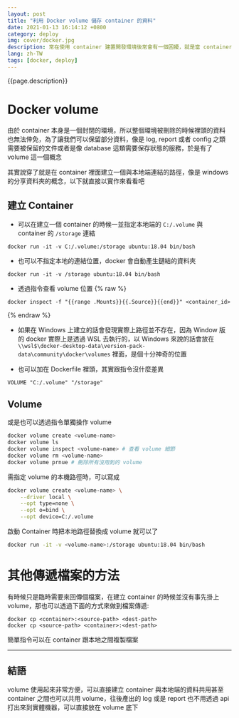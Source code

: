 ```yaml
---
layout: post
title: "利用 Docker volume 儲存 container 的資料"
date: 2021-01-13 16:14:12 +0800
category: deploy
img: cover/docker.jpg
description: 常在使用 container 建置開發環境後常會有一個困擾，就是當 container 被刪除的時候裡面的資料也會一併消失，或是 container 之間要共用一些檔案的時候都會有一些困難點，於是就有 docker volume 的機制出來了
lang: zh-TW
tags: [docker, deploy]
---
```


{{page.description}}

# Docker volume

由於 container 本身是一個封閉的環境，所以整個環境被刪除的時候裡頭的資料也無法倖免，為了讓我們可以保留部分資料，像是 log, report 或者 config 之類需要被保留的文件或者是像 database 這類需要保存狀態的服務，於是有了 volume 這一個概念

其實說穿了就是在 container 裡面建立一個與本地端連結的路徑，像是 windows 的分享資料夾的概念，以下就直接以實作來看看吧

## 建立 Container
+ 可以在建立一個 container 的時候一並指定本地端的 `C:/.volume` 與 container 的 `/storage` 連結

```
docker run -it -v C:/.volume:/storage ubuntu:18.04 bin/bash
```

+ 也可以不指定本地的連結位置，docker 會自動產生鏈結的資料夾

```
docker run -it -v /storage ubuntu:18.04 bin/bash
```

+ 透過指令查看 volume 位置
{% raw %}
```
docker inspect -f "{{range .Mounts}}{{.Source}}{{end}}" <container_id>
```
{% endraw %}
+ 如果在 Windows 上建立的話會發現實際上路徑並不存在，因為 Window 版的 docker 實際上是透過 WSL 去執行的，以 Windows 來說的話會放在 `\\wsl$\docker-desktop-data\version-pack-data\community\docker\volumes` 裡面，是個十分神奇的位置

+ 也可以加在 Dockerfile 裡頭，其實跟指令沒什麼差異

```
VOLUME "C:/.volume" "/storage"
```

## Volume

或是也可以透過指令單獨操作 volume

```sh
docker volume create <volume-name>
docker volume ls
docker volume inspect <volume-name> # 查看 volume 細節
docker volume rm <volume-name>
docker volume prnue # 刪除所有沒用到的 volume
```

需指定 volume 的本機路徑時，可以寫成

```bash
docker volume create <volume-name> \
    --driver local \
    --opt type=none \
    --opt o=bind \
    --opt device=C:/.volume
```

啟動 Container 時把本地路徑替換成 volume 就可以了

```sh
docker run -it -v <volume-name>:/storage ubuntu:18.04 bin/bash
```

# 其他傳遞檔案的方法

有時候只是臨時需要來回傳個檔案，在建立 container 的時候並沒有事先掛上 volume，那也可以透過下面的方式來做到檔案傳遞:

```
docker cp <container>:<source-path> <dest-path>
docker cp <source-path> <container>:<dest-path>
```

簡單指令可以在 container 跟本地之間複製檔案

---

## 結語
volume 使用起來非常方便，可以直接建立 container 與本地端的資料共用甚至 container 之間也可以共用 volume，往後產出的 log 或是 report 也不用透過 api 打出來到實體機器，可以直接放在 volume 底下